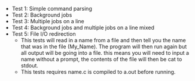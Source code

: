 - Test 1: Simple command parsing
- Test 2: Background jobs
- Test 3: Multiple jobs on a line
- Test 4: Background jobs and multiple jobs on a line mixed
- Test 5: File I/O redirection
  - This tests will read in a name from a file and then tell you the name that was in the file (My_Name).
    The program will then run again but all output will be going into a file. this means you will need to 
    input a name without a prompt, the contents of the file will then be cat to stdout.
  - This tests requires name.c is compiled to a.out before running.
